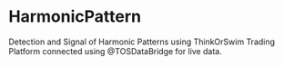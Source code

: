 # HarmonicPattern
Detection and Signal of Harmonic Patterns using ThinkOrSwim Trading Platform connected using @TOSDataBridge for live data.

